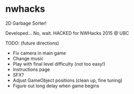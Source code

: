 # nwhacks
2D Garbage Sorter!

Developed... No, wait. HACKED for NWHacks 2015 @ UBC

TODO: (future directions)
- Fix camera in main game
- Change music
- Play with final level difficulty (not too easy!)
- Instructions page
- SFX?
- Adjust GameObject positions (clean up, fine tuning)
- Figure out long delay when game begins
